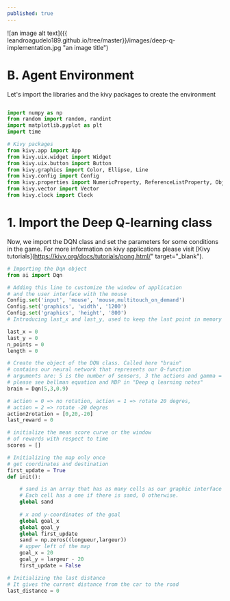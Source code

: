```yaml
---
published: true
---
```



![an image alt text]({{ leandroagudelo189.github.io/tree/master}}/images/deep-q-implementation.jpg "an image title")


# B. Agent Environment

Let's import the libraries and the kivy packages to create the environment

```python

import numpy as np
from random import random, randint
import matplotlib.pyplot as plt
import time

# Kivy packages
from kivy.app import App
from kivy.uix.widget import Widget
from kivy.uix.button import Button
from kivy.graphics import Color, Ellipse, Line
from kivy.config import Config
from kivy.properties import NumericProperty, ReferenceListProperty, ObjectProperty
from kivy.vector import Vector
from kivy.clock import Clock

```

# 1. Import the Deep Q-learning class

Now, we import the DQN class and set the parameters for some conditions in the game. For more information on kivy applications please visit [Kivy tutorials](https://kivy.org/docs/tutorials/pong.html/" target="_blank"). 

```python
# Importing the Dqn object 
from ai import Dqn

# Adding this line to customize the window of application
# and the user interface with the mouse
Config.set('input', 'mouse', 'mouse,multitouch_on_demand')
Config.set('graphics', 'width', '1200')
Config.set('graphics', 'height', '800')
# Introducing last_x and last_y, used to keep the last point in memory

last_x = 0
last_y = 0
n_points = 0
length = 0

# Create the object of the DQN class. Called here "brain"
# contains our neural network that represents our Q-function
# arguments are: 5 is the number of sensors, 3 the actions and gamma = 0.9
# please see bellman equation and MDP in "Deep q learning notes"
brain = Dqn(5,3,0.9)

# action = 0 => no rotation, action = 1 => rotate 20 degres, 
# action = 2 => rotate -20 degres
action2rotation = [0,20,-20]
last_reward = 0

# initialize the mean score curve or the window
# of rewards with respect to time
scores = []

# Initializing the map only once
# get coordinates and destination
first_update = True
def init():

    # sand is an array that has as many cells as our graphic interface has pixels. 
    # Each cell has a one if there is sand, 0 otherwise.
    global sand
    
    # x and y-coordinates of the goal 
    global goal_x
    global goal_y
    global first_update
    sand = np.zeros((longueur,largeur))
    # upper left of the map
    goal_x = 20
    goal_y = largeur - 20
    first_update = False

# Initializing the last distance
# It gives the current distance from the car to the road
last_distance = 0

```
